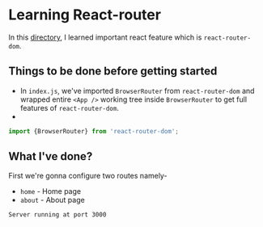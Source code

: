 # Learning React-router
In this [directory](https://github.com/harshrajhrj/react-grasp/tree/react-router), I learned important react feature which is `react-router-dom`.
## Things to be done before getting started
* In `index.js`, we've imported `BrowserRouter` from `react-router-dom` and wrapped entire `<App />` working tree inside `BrowserRouter` to get full features of `react-router-dom`.
*
```javascript
import {BrowserRouter} from 'react-router-dom';
```
## What I've done?
First we're gonna configure two routes namely-
+ `home` - Home page
+ `about` - About page

`Server running at port 3000`